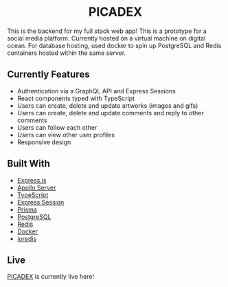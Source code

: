 
<h1 align="center">
  PICADEX
</h1>

This is the backend for my full stack web app! This is a prototype for a social media platform. Currently hosted on a virtual machine on digital ocean. For database hosting, used docker to spin up PostgreSQL and Redis containers hosted within the same server.

## Currently Features

- Authentication via a GraphQL API and Express Sessions
- React components typed with TypeScript
- Users can create, delete and update artworks (images and gifs)
- Users can create, delete and update comments and reply to other comments
- Users can follow each other
- Users can view other user profiles
- Responsive design

## Built With

- [Express.js](https://expressjs.com/)
- [Apollo Server](https://www.apollographql.com/docs/apollo-server/)
- [TypeScript](https://www.typescriptlang.org)
- [Express Session](https://www.npmjs.com/package/express-session)
- [Prisma](https://www.prisma.io/)
- [PostgreSQL](https://www.postgresql.org/)
- [Redis](https://redis.io/)
- [Docker](https://www.docker.com/)
- [ioredis](https://www.npmjs.com/package/ioredis)

## Live

[PICADEX](https://remaster-client.vercel.app/) is currently live here!

